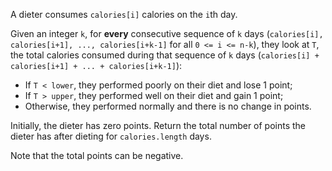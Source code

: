 A dieter consumes `calories[i]` calories on the `i`th day. 

Given an integer `k`, for **every** consecutive sequence of `k` days (`calories[i], calories[i+1], ..., calories[i+k-1]` for all `0 <= i <= n-k`), they look at `T`, the total calories consumed during that sequence of `k` days (`calories[i] + calories[i+1] + ... + calories[i+k-1]`):

- If `T < lower`, they performed poorly on their diet and lose 1 point; 
- If `T > upper`, they performed well on their diet and gain 1 point;
- Otherwise, they performed normally and there is no change in points.

Initially, the dieter has zero points. Return the total number of points the dieter has after dieting for `calories.length` days.

Note that the total points can be negative.